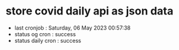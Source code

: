 # store covid daily api as json data

- last cronjob : Saturday, 06 May 2023 00:57:38
- status og cron : success
- status daily cron : success
      
      